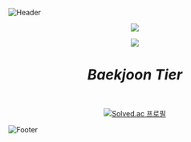 
![Header](https://capsule-render.vercel.app/api?type=waving&color=gradient&height=150&section=header&text=Machi107's%20Github&fontSize=40&animation=fadeIn&fontAlignY=40)


<div align="center">

<a href="https://velog.io/@machi107"><img src="https://img.shields.io/badge/Machi107-Velog-FF00FF?s?style=for-the-badge&logo=appveyor&logo=Blogger&logoColor=white"/></a>

<a href="https://blog.naver.com/machi107"><img src="https://img.shields.io/badge/Machi107-Blog-008000?s?style=for-the-badge&logo=appveyor&logo=Blogger&logoColor=white"/></a>

  
  
  <i><h1>Baekjoon Tier</h1></i>
  
<br />
  
  [![Solved.ac 프로필](http://mazassumnida.wtf/api/v2/generate_badge?boj=bd2646)](https://solved.ac/bd2646)
</div>




![Footer](https://capsule-render.vercel.app/api?type=waving&color=gradient&height=150&section=footer)

